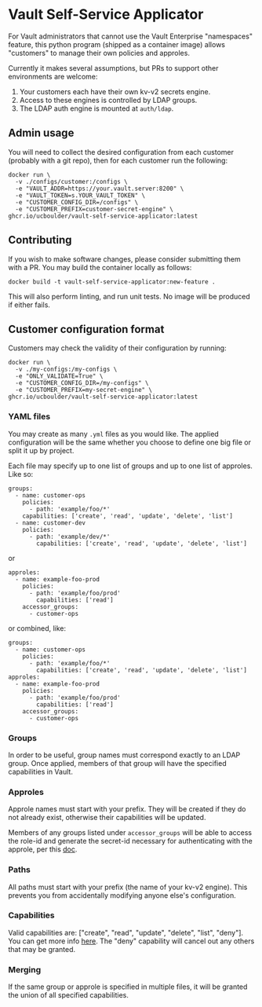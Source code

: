 # Vault Self-Service Applicator

For Vault administrators that cannot use the Vault Enterprise "namespaces"
feature, this python program (shipped as a container image) allows "customers"
to manage their own policies and approles.

Currently it makes several assumptions, but PRs to support other environments
are welcome:

1. Your customers each have their own kv-v2 secrets engine.
2. Access to these engines is controlled by LDAP groups.
3. The LDAP auth engine is mounted at `auth/ldap`.

## Admin usage

You will need to collect the desired configuration from each customer (probably
with a git repo), then for each customer run the following:

    docker run \
      -v ./configs/customer:/configs \
      -e "VAULT_ADDR=https://your.vault.server:8200" \
      -e "VAULT_TOKEN=s.YOUR_VAULT_TOKEN" \
      -e "CUSTOMER_CONFIG_DIR=/configs" \
      -e "CUSTOMER_PREFIX=customer-secret-engine" \
    ghcr.io/ucboulder/vault-self-service-applicator:latest

## Contributing

If you wish to make software changes, please consider submitting them with a PR.
You may build the container locally as follows:

    docker build -t vault-self-service-applicator:new-feature .

This will also perform linting, and run unit tests. No image will be produced if
either fails.

## Customer configuration format

Customers may check the validity of their configuration by running:

    docker run \
      -v ./my-configs:/my-configs \
      -e "ONLY_VALIDATE=True" \
      -e "CUSTOMER_CONFIG_DIR=/my-configs" \
      -e "CUSTOMER_PREFIX=my-secret-engine" \
    ghcr.io/ucboulder/vault-self-service-applicator:latest

### YAML files

You may create as many `.yml` files as you would like. The applied configuration
will be the same whether you choose to define one big file or split it up by
project.

Each file may specify up to one list of groups and up to one list of approles.
Like so:

    groups:
      - name: customer-ops
        policies:
          - path: 'example/foo/*'
        capabilities: ['create', 'read', 'update', 'delete', 'list']
      - name: customer-dev
        policies:
          - path: 'example/dev/*'
            capabilities: ['create', 'read', 'update', 'delete', 'list']

or

    approles:
      - name: example-foo-prod
        policies:
          - path: 'example/foo/prod'
            capabilities: ['read']
        accessor_groups:
          - customer-ops

or combined, like:

    groups:
      - name: customer-ops
        policies:
          - path: 'example/foo/*'
            capabilities: ['create', 'read', 'update', 'delete', 'list']
    approles:
      - name: example-foo-prod
        policies:
          - path: 'example/foo/prod'
            capabilities: ['read']
        accessor_groups:
          - customer-ops

### Groups

In order to be useful, group names must correspond exactly to an LDAP group.
Once applied, members of that group will have the specified capabilities in
Vault.

### Approles

Approle names must start with your prefix. They will be created if they do not
already exist, otherwise their capabilities will be updated.

Members of any groups listed under `accessor_groups` will be able to access
the role-id and generate the secret-id necessary for authenticating with the
approle, per this [doc](https://learn.hashicorp.com/tutorials/vault/approle#step-3-get-roleid-and-secretid).

### Paths

All paths must start with your prefix (the name of your kv-v2 engine). This
prevents you from accidentally modifying anyone else's configuration.

### Capabilities

Valid capabilities are: ["create", "read", "update", "delete", "list", "deny"].
You can get more info [here](https://www.vaultproject.io/docs/concepts/policies.html#capabilities).
The "deny" capability will cancel out any others that may be granted.

### Merging

If the same group or approle is specified in multiple files, it will be granted
the union of all specified capabilities.



